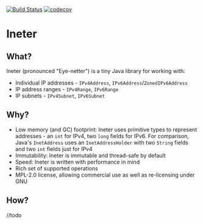 [![Build Status](https://travis-ci.org/maltalex/Ineter.svg?branch=master)](https://travis-ci.org/maltalex/Ineter)
[![codecov](https://codecov.io/gh/maltalex/Ineter/branch/master/graph/badge.svg)](https://codecov.io/gh/maltalex/Ineter)

Ineter
======

What?
-----

Ineter (pronounced "Eye-netter") is a tiny Java library for working with:
- Individual IP addresses - `IPv4Address`, `IPv6Address`/`ZonedIPv6Address`
- IP address ranges - `IPv4Range`, `IPv6Range`
- IP subnets - `IPv4Subnet`, `IPv6Subnet`

Why?
----

- Low memory (and GC) footprint: Ineter uses primitive types to represent addresses - an `int` for IPv4, two `long` fields for IPv6. For comparison, Java's `InetAddress` uses an `InetAddressHolder` with two `String` fields and two `int` fields just for IPv4
- Immutability: Ineter is immutable and thread-safe by default
- Speed: Ineter is written with performance in mind
- Rich set of supported operations
- MPL-2.0 license, allowing commercial use as well as re-licensing under GNU

How?
----
//todo


